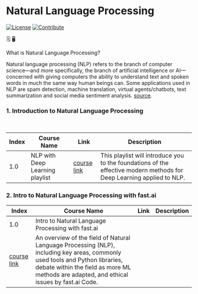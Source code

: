 # Natural Language Processing

[![License](https://img.shields.io/badge/License-CC0%201.0%20Universal-brightgreen.svg?style=flat-square)](https://github.com/66daysofdata/License)
[![Contribute](https://img.shields.io/badge/PRs-Contributions%20are%20Welcome-blue.svg?style=flat-square)](https://github.com/66daysofdata/Welcome-to-the-community)


🗒️ 🖥️

What is Natural Language Processing?

Natural language processing (NLP) refers to the branch of computer science—and more specifically, the branch of artificial intelligence or AI—concerned with giving computers the ability to understand text and spoken words in much the same way human beings can. Some applications used in NLP are spam detection, machine translation, virtual agents/chatbots, text summarization and social media sentiment analysis. [source](https://www.ibm.com/topics/natural-language-processing). 


### 1. Introduction to Natural Language Processing

<br>

| Index |  Course Name	| Link | Description |
| ----- | ------------------- | ----| ------------ |
| 1.0 | NLP with Deep Learning playlist |[course link](https://www.youtube.com/watch?v=rmVRLeJRkl4&list=PLoROMvodv4rOSH4v6133s9LFPRHjEmbmJ)| This playlist will introduce you to the foundations of the effective modern methods for Deep Learning applied to NLP. |

### 2.  Intro to Natural Language Processing with fast.ai

| Index |  Course Name	| Link | Description |
| ----- | ------------------- | ----| ------------ |
| 1.0 | Intro to Natural Language Processing with fast.ai
 |[course link](https://www.youtube.com/watch?v=cce8ntxP_XI&list=PLtmWHNX-gukKocXQOkQjuVxglSDYWsSh9)| An overview of the field of Natural Language Processing (NLP), including key areas, commonly used tools and Python libraries, debate within the field as more ML methods are adapted, and ethical issues by fast.ai Code. |

<br>




